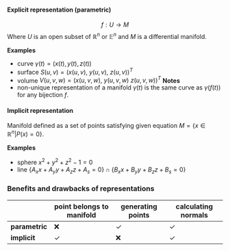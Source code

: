 #### Explicit representation (parametric)
$$f: U \rightarrow M$$
Where $U$ is an open subset of $\mathbb{R}^n$ or $\mathbb{E}^n$ and $M$ is a differential manifold.

**Examples**
- curve $\gamma(t) = (x(t), y(t), z(t))$
- surface $S(u, v) = (x(u, v),\ y(u, v),\ z(u, v))^T$
- volume $V(u, v, w) = (x(u, v, w),\ y(u, v, w)\ z(u, v, w))^T$
**Notes**
- non-unique representation of a manifold $\gamma(t)$ is the same curve as $\gamma(f(t))$ for any bijection $f.$
#### Implicit representation
Manifold defined as a set of points satisfying given equation $M = \{x \in \mathbb{R}^n | P(x) = 0 \}.$ 

**Examples**
- sphere $x^2 + y^2 + z^2 - 1 = 0$
- line $\{A_x x + A_y y + A_z z + A_s = 0\} \cap \{B_x x + B_y y + B_z z + B_s = 0\}$  
### Benefits and drawbacks of representations

|                | point belongs to manifold | generating points | calculating normals |
| -------------- | ------------------------- | ----------------- | ------------------- |
| **parametric** | ❌                         | $\checkmark$      | $\checkmark$        |
| **implicit**   | $\checkmark$              | ❌                 | $\checkmark$        |
